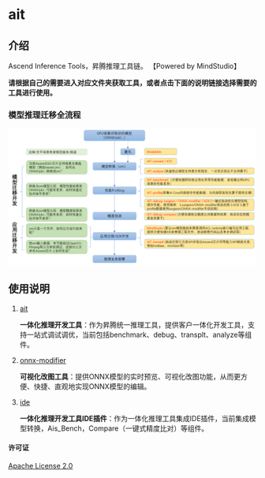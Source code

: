 
# ait

## 介绍

Ascend Inference Tools，昇腾推理工具链。 【Powered by MindStudio】


**请根据自己的需要进入对应文件夹获取工具，或者点击下面的说明链接选择需要的工具进行使用。**

### 模型推理迁移全流程
![img.png](ait_flow.png)

## 使用说明

1.  [ait](https://gitee.com/ascend/ait/tree/master/ait)

    **一体化推理开发工具**：作为昇腾统一推理工具，提供客户一体化开发工具，支持一站式调试调优，当前包括benchmark、debug、transplt、analyze等组件。

2.  [onnx-modifier](https://gitee.com/ascend/ait/tree/master/onnx-modifier)

    **可视化改图工具**：提供ONNX模型的实时预览、可视化改图功能，从而更方便、快捷、直观地实现ONNX模型的编辑。
3.  [ide](https://gitee.com/ascend/ait/tree/master/ide)

    **一体化推理开发工具IDE插件**：作为一体化推理工具集成IDE插件，当前集成模型转换，Ais_Bench，Compare（一键式精度比对）等组件。

#### 许可证
[Apache License 2.0](LICENSE)


